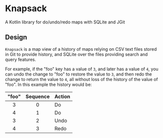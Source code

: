 # Knapsack

A Kotlin library for do/undo/redo maps with SQLite and JGit

## Design

`Knapsack` is a map view of a history of maps relying on CSV text files
stored in Git to provide history, and SQLite over the files providing search
and query features.

For example, if the "foo" key has a value of `3`, and later has a value of
`4`, you can undo the change to "foo" to restore the value to `3`, and then
redo the change to return the value to `4`, all without loss of the history
of the value of "foo".  In this example the history would be:

| "foo" | Sequence | Action |
|:-----:|:--------:| ------ |
| 3     | 0        | Do     |
| 4     | 1        | Do     |
| 3     | 2        | Undo   |
| 4     | 3        | Redo   |
